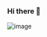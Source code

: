 ### Hi there 👋

![image]({https://img.shields.io/badge/Django-092E20?style=for-the-badge&logo=django&logoColor=green})
